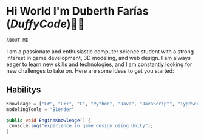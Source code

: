 # Hi World I'm Duberth Farías (*DuffyCode*)👋✨

 `ABOUT ME`

I am a passionate and enthusiastic computer science student with a strong interest in game development, 3D modeling, and web design. 
I am always eager to learn new skills and technologies, and I am constantly looking for new challenges to take on.
Here are some ideas to get you started:

## Habilitys 

```python
Knowleage = ["C#", "C++", "C", "Python", "Java", "JavaScript", "TypeScript", "PHP", "MySQL", "HTML", "CSS"]
modelingTools = "Blender"
```
```c#
public void EngineKnowleage() {
 console.log("experience in game design using Unity");
}
```
